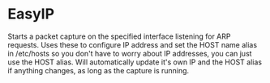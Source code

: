 # EasyIP
Starts a packet capture on the specified interface listening for ARP requests.  Uses these to configure IP address and set the HOST name alias in /etc/hosts so you don't have to worry about IP addresses, you can just use the HOST alias.  Will automatically update it's own IP and the HOST alias if anything changes, as long as the capture is running.
